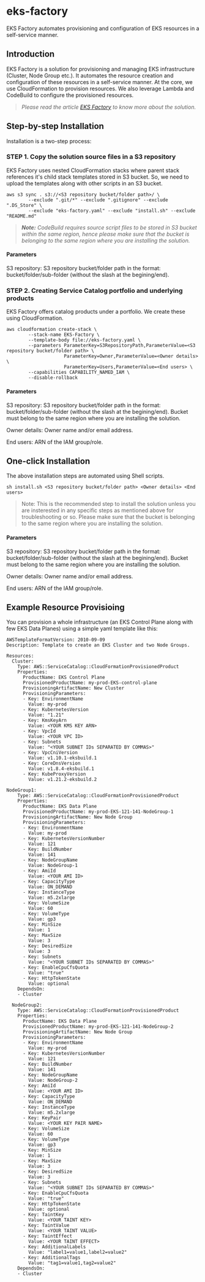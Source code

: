 # eks-factory
EKS Factory automates provisioning and configuration of EKS resources in a self-service manner.


## Introduction
EKS Factory is a solution for provisioning and managing EKS infrastructure (Cluster, Node Group etc.). It automates the resource creation and configuration of these resources in a self-service manner. At the core, we use CloudFormation to provision resources. We also leverage Lambda and CodeBuild to configure the provisioned resources.


> _Please read the article [EKS Factory](https://medium.com/p/372bce839d7/edit) to know more about the solution._


## Step-by-step Installation

Installation is a two-step process:


### STEP 1. Copy the solution source files in a S3 repository
EKS Factory uses nested CloudFormation stacks where parent stack references it's child stack templates stored in S3 bucket. So, we need to upload the templates along with other scripts in an S3 bucket.


```
aws s3 sync . s3://<S3 repository bucket/folder path>/ \
        --exclude ".git/*" --exclude ".gitignore" --exclude ".DS_Store" \
        --exclude "eks-factory.yaml" --exclude "install.sh" --exclude "README.md"
```


> _**Note:** CodeBuild requires source script files to be stored in S3 bucket within the same region, hence please make sure that the bucket is belonging to the same region where you are installing the solution._


#### Parameters
S3 repository: S3 repository bucket/folder path in the format: bucket/folder/sub-folder (without the slash at the begining/end).


### STEP 2. Creating Service Catalog portfolio and underlying products
EKS Factory offers catalog products under a portfolio. We create these using CloudFormation.


```
aws cloudformation create-stack \
        --stack-name EKS-Factory \
        --template-body file://eks-factory.yaml \
        --parameters ParameterKey=S3RepositoryPath,ParameterValue=<S3 repository bucket/folder path> \
                     ParameterKey=Owner,ParameterValue=<Owner details> \
                     ParameterKey=Users,ParameterValue=<End users> \
        --capabilities CAPABILITY_NAMED_IAM \
        --disable-rollback
```


#### Parameters
S3 repository: S3 repository bucket/folder path in the format: bucket/folder/sub-folder (without the slash at the begining/end). Bucket must belong to the same region where you are installing the solution.

Owner details: Owner name and/or email address.

End users: ARN of the IAM group/role.


## One-click Installation
The above installation steps are automated using Shell scripts.


```
sh install.sh <S3 repository bucket/folder path> <Owner details> <End users>
```


> Note: This is the recommended step to install the solution unless you are insterested in any specific steps as mentioned above for troubleshooting or so. Please make sure that the bucket is belonging to the same region where you are installing the solution.


#### Parameters
S3 repository: S3 repository bucket/folder path in the format: bucket/folder/sub-folder (without the slash at the begining/end). Bucket must belong to the same region where you are installing the solution.

Owner details: Owner name and/or email address.

End users: ARN of the IAM group/role.


## Example Resource Provisioing
You can provision a whole infrastructure (an EKS Control Plane along with few EKS Data Planes) using a simple yaml template like this:


```
AWSTemplateFormatVersion: 2010-09-09
Description: Template to create an EKS Cluster and two Node Groups.

Resources:
  Cluster:
    Type: AWS::ServiceCatalog::CloudFormationProvisionedProduct
    Properties:
      ProductName: EKS Control Plane
      ProvisionedProductName: my-prod-EKS-control-plane
      ProvisioningArtifactName: New Cluster
      ProvisioningParameters:
      - Key: EnvironmentName
        Value: my-prod
      - Key: KubernetesVersion
        Value: "1.21"
      - Key: KmsKeyArn
        Value: <YOUR KMS KEY ARN>
      - Key: VpcId
        Value: <YOUR VPC ID>
      - Key: Subnets
        Value: "<YOUR SUBNET IDs SEPARATED BY COMMAS>"
      - Key: VpcCniVersion
        Value: v1.10.1-eksbuild.1
      - Key: CoreDnsVersion
        Value: v1.8.4-eksbuild.1
      - Key: KubeProxyVersion
        Value: v1.21.2-eksbuild.2
        
NodeGroup1:
    Type: AWS::ServiceCatalog::CloudFormationProvisionedProduct
    Properties:
      ProductName: EKS Data Plane
      ProvisionedProductName: my-prod-EKS-121-141-NodeGroup-1
      ProvisioningArtifactName: New Node Group
      ProvisioningParameters:
      - Key: EnvironmentName
        Value: my-prod
      - Key: KubernetesVersionNumber
        Value: 121
      - Key: BuildNumber
        Value: 141
      - Key: NodeGroupName
        Value: NodeGroup-1
      - Key: AmiId
        Value: <YOUR AMI ID>
      - Key: CapacityType
        Value: ON_DEMAND
      - Key: InstanceType
        Value: m5.2xlarge
      - Key: VolumeSize
        Value: 60
      - Key: VolumeType
        Value: gp3
      - Key: MinSize
        Value: 1
      - Key: MaxSize
        Value: 3
      - Key: DesiredSize
        Value: 3
      - Key: Subnets
        Value: "<YOUR SUBNET IDs SEPARATED BY COMMAS>"
      - Key: EnableCpuCfsQuota
        Value: "true"
      - Key: HttpTokenState
        Value: optional
    DependsOn:
    - Cluster
  
  NodeGroup2:
    Type: AWS::ServiceCatalog::CloudFormationProvisionedProduct
    Properties:
      ProductName: EKS Data Plane
      ProvisionedProductName: my-prod-EKS-121-141-NodeGroup-2
      ProvisioningArtifactName: New Node Group
      ProvisioningParameters:
      - Key: EnvironmentName
        Value: my-prod
      - Key: KubernetesVersionNumber
        Value: 121
      - Key: BuildNumber
        Value: 141
      - Key: NodeGroupName
        Value: NodeGroup-2
      - Key: AmiId
        Value: <YOUR AMI ID>
      - Key: CapacityType
        Value: ON_DEMAND
      - Key: InstanceType
        Value: m5.2xlarge
      - Key: KeyPair
        Value: <YOUR KEY PAIR NAME>
      - Key: VolumeSize
        Value: 60
      - Key: VolumeType
        Value: gp3
      - Key: MinSize
        Value: 1
      - Key: MaxSize
        Value: 3
      - Key: DesiredSize
        Value: 3
      - Key: Subnets
        Value: "<YOUR SUBNET IDs SEPARATED BY COMMAS>"
      - Key: EnableCpuCfsQuota
        Value: "true"
      - Key: HttpTokenState
        Value: optional
      - Key: TaintKey
        Value: <YOUR TAINT KEY>
      - Key: TaintValue
        Value: <YOUR TAINT VALUE>
      - Key: TaintEffect
        Value: <YOUR TAINT EFFECT>
      - Key: AdditionalLabels
        Value: "label1=value1,label2=value2"
      - Key: AdditionalTags
        Value: "tag1=value1,tag2=value2"
    DependsOn:
    - Cluster
```